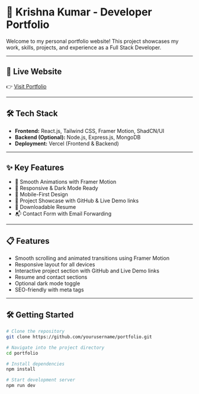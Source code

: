 # 🚀 Krishna Kumar - Developer Portfolio

Welcome to my personal portfolio website! This project showcases my work, skills, projects, and experience as a Full Stack Developer.

---

## 📌 Live Website

👉 [Visit Portfolio](https://krishna-portfolio-fbv8.vercel.app)

---

## 🛠️ Tech Stack

- **Frontend:** React.js, Tailwind CSS, Framer Motion, ShadCN/UI  
- **Backend (Optional):** Node.js, Express.js, MongoDB  
- **Deployment:** Vercel (Frontend & Backend)

---

## ✨ Key Features

- 🔄 Smooth Animations with Framer Motion  
- 🌙 Responsive & Dark Mode Ready  
- 📱 Mobile-First Design  
- 📘 Project Showcase with GitHub & Live Demo links  
- 📄 Downloadable Resume  
- 📬 Contact Form with Email Forwarding  

---

## 📋 Features

- Smooth scrolling and animated transitions using Framer Motion  
- Responsive layout for all devices  
- Interactive project section with GitHub and Live Demo links  
- Resume and contact sections  
- Optional dark mode toggle  
- SEO-friendly with meta tags  

---

## 🛠️ Getting Started

```bash
# Clone the repository
git clone https://github.com/yourusername/portfolio.git

# Navigate into the project directory
cd portfolio

# Install dependencies
npm install

# Start development server
npm run dev
